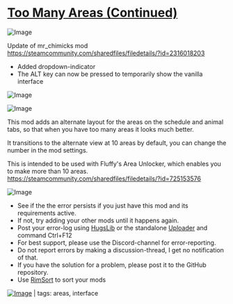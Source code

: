 # [Too Many Areas (Continued)](https://steamcommunity.com/sharedfiles/filedetails/?id=3280480860)

![Image](https://i.imgur.com/buuPQel.png)

Update of mr_chimicks mod https://steamcommunity.com/sharedfiles/filedetails/?id=2316018203

- Added dropdown-indicator
- The ALT key can now be pressed to temporarily show the vanilla interface

![Image](https://i.imgur.com/pufA0kM.png)
	
![Image](https://i.imgur.com/Z4GOv8H.png)

This mod adds an alternate layout for the areas on the schedule and animal tabs, so that when you have too many areas it looks much better.

It transitions to the alternate view at 10 areas by default, you can change the number in the mod settings.

This is intended to be used with Fluffy's Area Unlocker, which enables you to make more than 10 areas.
https://steamcommunity.com/sharedfiles/filedetails/?id=725153576

![Image](https://i.imgur.com/PwoNOj4.png)



-  See if the the error persists if you just have this mod and its requirements active.
-  If not, try adding your other mods until it happens again.
-  Post your error-log using [HugsLib](https://steamcommunity.com/workshop/filedetails/?id=818773962) or the standalone [Uploader](https://steamcommunity.com/sharedfiles/filedetails/?id=2873415404) and command Ctrl+F12
-  For best support, please use the Discord-channel for error-reporting.
-  Do not report errors by making a discussion-thread, I get no notification of that.
-  If you have the solution for a problem, please post it to the GitHub repository.
-  Use [RimSort](https://github.com/RimSort/RimSort/releases/latest) to sort your mods

 

[![Image](https://img.shields.io/github/v/release/emipa606/TooManyAreas?label=latest%20version&style=plastic&color=9f1111&labelColor=black)](https://steamcommunity.com/sharedfiles/filedetails/changelog/3280480860) | tags: areas,  interface

